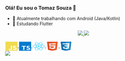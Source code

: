 ### Olá! Eu sou o Tomaz Souza 👋

- 🔭 Atualmente trabalhando com Android (Java/Kotlin)
- 🌱 Estudando Flutter

<div align="center">
  <a href="https://github.com/TomazSouza">
  <img height="180em" src="https://github-readme-stats.vercel.app/api?username=TomazSouza&show_icons=true&hide=contribs,prs&cache_seconds=86400&theme=algolia&include_all_commits=true&count_private=true"/>
  <img height="180em" src="https://github-readme-stats.vercel.app/api/top-langs/?username=TomazSouza&layout=compact&langs_count=7&theme=dracula"/>
</div>
  
<div style="display: inline_block"><br>
  <img align="center" alt="Tomaz-Js" height="30" width="40" src="https://raw.githubusercontent.com/devicons/devicon/master/icons/javascript/javascript-plain.svg">
  <img align="center" alt="Tomaz-Ts" height="30" width="40" src="https://raw.githubusercontent.com/devicons/devicon/master/icons/typescript/typescript-plain.svg">
  <img align="center" alt="Tomaz-Android" height="30" width="40" src="https://raw.githubusercontent.com/devicons/devicon/master/icons/react/react-original.svg">
  <img align="center" alt="Tomaz-HTML" height="30" width="40" src="https://raw.githubusercontent.com/devicons/devicon/master/icons/html5/html5-original.svg">
  <img align="center" alt="Tomaz-CSS" height="30" width="40" src="https://raw.githubusercontent.com/devicons/devicon/master/icons/css3/css3-original.svg">
</div>
 
<div> 
  <a href="linkedin.com/in/tomaz-pereira-de-souza-b1b151175" target="_blank"><img src="https://img.shields.io/badge/-LinkedIn-%230077B5?style=for-the-badge&logo=linkedin&logoColor=white" target="_blank"></a> 
</div>
